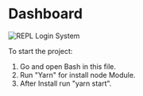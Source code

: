 # Dashboard
![REPL Login System](https://user-images.githubusercontent.com/66899260/123858291-f5ce3b80-d940-11eb-8bb1-697656aa399c.png)

To start the project:

1) Go and open Bash in this file.
2) Run "Yarn" for install node Module.
3) After Install run "yarn start".
